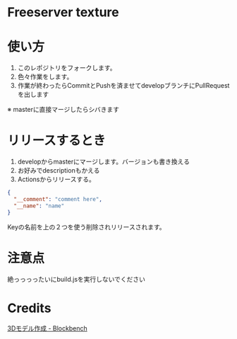 # Freeserver texture

# 使い方
1. このレポジトリをフォークします。
2. 色々作業をします。
3. 作業が終わったらCommitとPushを済ませてdevelopブランチにPullRequestを出します

※ masterに直接マージしたらシバきます
# リリースするとき
1. developからmasterにマージします。バージョンも書き換える
4. お好みでdescriptionもかえる
5. Actionsからリリースする。

```JSON
{
  "__comment": "comment here",
  "__name": "name"
}
```
Keyの名前を上の２つを使う削除されリリースされます。

# 注意点
絶っっっったいにbuild.jsを実行しないでください

# Credits
[3Dモデル作成 - Blockbench](https://blockbench.net/)
